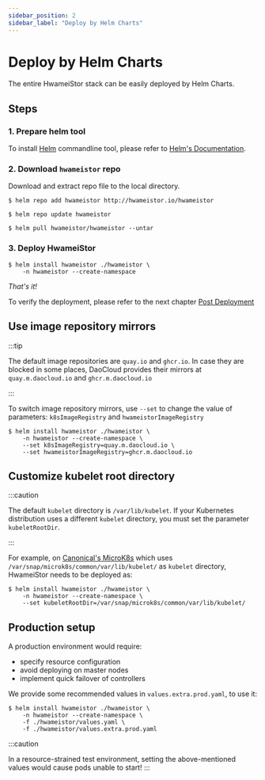 ```yaml
---
sidebar_position: 2
sidebar_label: "Deploy by Helm Charts"
---
```


# Deploy by Helm Charts

The entire HwameiStor stack can be easily deployed by Helm Charts.

## Steps

### 1. Prepare helm tool

To install [Helm](https://helm.sh/) commandline tool, please refer to [Helm's Documentation](https://helm.sh/docs/).

### 2. Download `hwameistor` repo 

Download and extract repo file to the local directory.

```console
$ helm repo add hwameistor http://hwameistor.io/hwameistor

$ helm repo update hwameistor

$ helm pull hwameistor/hwameistor --untar
```

### 3. Deploy HwameiStor

```console
$ helm install hwameistor ./hwameistor \
    -n hwameistor --create-namespace
```

*That's it!*

To verify the deployment, please refer to the next chapter [Post Deployment](./post_check.md)

## Use image repository mirrors

:::tip

The default image repositories are `quay.io` and `ghcr.io`.
In case they are blocked in some places, DaoCloud provides their mirrors at `quay.m.daocloud.io` and `ghcr.m.daocloud.io`

:::

To switch image repository mirrors, use `--set` to change the value of parameters: `k8sImageRegistry` and `hwameistorImageRegistry`

```console
$ helm install hwameistor ./hwameistor \
    -n hwameistor --create-namespace \
    --set k8sImageRegistry=quay.m.daocloud.io \
    --set hwameistorImageRegistry=ghcr.m.daocloud.io
```

## Customize kubelet root directory

:::caution

The default `kubelet` directory is `/var/lib/kubelet`.
If your Kubernetes distribution uses a different `kubelet` directory, you must set the parameter `kubeletRootDir`.

:::

For example, on [Canonical's MicroK8s](https://microk8s.io/) which uses `/var/snap/microk8s/common/var/lib/kubelet/` as `kubelet` directory,  HwameiStor needs to be deployed as:
 
```console
$ helm install hwameistor ./hwameistor \
    -n hwameistor --create-namespace \
    --set kubeletRootDir=/var/snap/microk8s/common/var/lib/kubelet/
```

## Production setup

A production environment would require:

- specify resource configuration
- avoid deploying on master nodes
- implement quick failover of controllers

We provide some recommended values in `values.extra.prod.yaml`, to use it:

```console
$ helm install hwameistor ./hwameistor \
    -n hwameistor --create-namespace \
    -f ./hwameistor/values.yaml \
    -f ./hwameistor/values.extra.prod.yaml
```

:::caution

In a resource-strained test environment, setting the above-mentioned values would cause pods unable to start! 
:::

